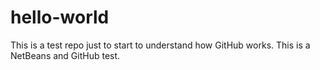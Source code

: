# hello-world
This is a test repo just to start to understand how GitHub works.
This is a NetBeans and GitHub test.
